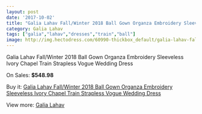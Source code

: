 ```yaml
---
layout: post
date: '2017-10-02'
title: "Galia Lahav Fall/Winter 2018 Ball Gown Organza Embroidery Sleeveless Ivory Chapel Train Strapless Vogue Wedding Dress"
category: Galia Lahav
tags: ["galia","lahav","dresses","train","ball"]
image: http://img.hectodress.com/60990-thickbox_default/galia-lahav-fall-winter-2018-ball-gown-organza-embroidery-sleeveless-ivory-chapel-train-strapless-vogue-wedding-dress.jpg
---
```

Galia Lahav Fall/Winter 2018 Ball Gown Organza Embroidery Sleeveless Ivory Chapel Train Strapless Vogue Wedding Dress

On Sales: **$548.98**
<a href="https://www.hectodress.com/galia-lahav/19669-galia-lahav-fall-winter-2018-ball-gown-organza-embroidery-sleeveless-ivory-chapel-train-strapless-vogue-wedding-dress.html"><amp-img layout="responsive" width="600" height="600" src="//img.hectodress.com/60990-thickbox_default/galia-lahav-fall-winter-2018-ball-gown-organza-embroidery-sleeveless-ivory-chapel-train-strapless-vogue-wedding-dress.jpg" alt="Galia Lahav Fall/Winter 2018 Ball Gown Organza Embroidery Sleeveless Ivory Chapel Train Strapless Vogue Wedding Dress 0" /></a>
<a href="https://www.hectodress.com/galia-lahav/19669-galia-lahav-fall-winter-2018-ball-gown-organza-embroidery-sleeveless-ivory-chapel-train-strapless-vogue-wedding-dress.html"><amp-img layout="responsive" width="600" height="600" src="//img.hectodress.com/60991-thickbox_default/galia-lahav-fall-winter-2018-ball-gown-organza-embroidery-sleeveless-ivory-chapel-train-strapless-vogue-wedding-dress.jpg" alt="Galia Lahav Fall/Winter 2018 Ball Gown Organza Embroidery Sleeveless Ivory Chapel Train Strapless Vogue Wedding Dress 1" /></a>

Buy it: [Galia Lahav Fall/Winter 2018 Ball Gown Organza Embroidery Sleeveless Ivory Chapel Train Strapless Vogue Wedding Dress](https://www.hectodress.com/galia-lahav/19669-galia-lahav-fall-winter-2018-ball-gown-organza-embroidery-sleeveless-ivory-chapel-train-strapless-vogue-wedding-dress.html "Galia Lahav Fall/Winter 2018 Ball Gown Organza Embroidery Sleeveless Ivory Chapel Train Strapless Vogue Wedding Dress")

View more: [Galia Lahav](https://www.hectodress.com/315-galia-lahav "Galia Lahav")